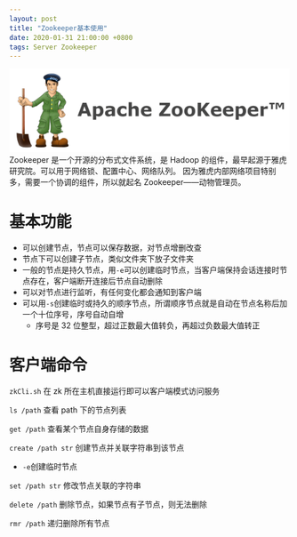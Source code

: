 ```yaml
---
layout: post
title: "Zookeeper基本使用"
date: 2020-01-31 21:00:00 +0800
tags: Server Zookeeper
---
```


![remote work](/assets/images/2020-01-31-Zookeeper_1.png)
Zookeeper 是一个开源的分布式文件系统，是 Hadoop 的组件，最早起源于雅虎研究院。可以用于网络锁、配置中心、网络队列。
因为雅虎内部网络项目特别多，需要一个协调的组件，所以就起名 Zookeeper——动物管理员。

# 基本功能

- 可以创建节点，节点可以保存数据，对节点增删改查
- 节点下可以创建子节点，类似文件夹下放子文件夹
- 一般的节点是持久节点，用`-e`可以创建临时节点，当客户端保持会话连接时节点存在，客户端断开连接后节点自动删除
- 可以对节点进行监听，有任何变化都会通知到客户端
- 可以用`-s`创建临时或持久的顺序节点，所谓顺序节点就是自动在节点名称后加一个十位序号，序号自动自增
  - 序号是 32 位整型，超过正数最大值转负，再超过负数最大值转正

# 客户端命令

`zkCli.sh`
在 zk 所在主机直接运行即可以客户端模式访问服务

`ls /path`
查看 path 下的节点列表

`get /path`
查看某个节点自身存储的数据

`create /path str`
创建节点并关联字符串到该节点

- `-e`创建临时节点

`set /path str`
修改节点关联的字符串

`delete /path`
删除节点，如果节点有子节点，则无法删除

`rmr /path`
递归删除所有节点
